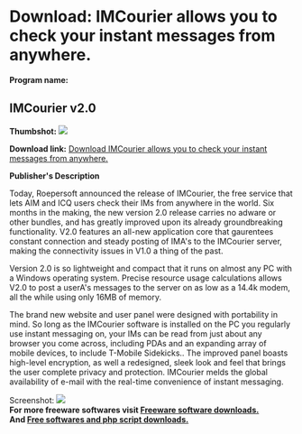 # Download: IMCourier allows you to check your instant messages from anywhere.

**Program name:**

## IMCourier v2.0

  
**Thumbshot:** ![](http://www.freewarefiles.com/screenshot/imcourier_md.gif)   
  
**Download link:** [Download IMCourier allows you to check your instant messages from anywhere.](http://freesoftwares.boysofts.com/IMCourier-V_program_16028.html)  
  


**Publisher's Description**  
  


Today, Roepersoft announced the release of IMCourier, the free service that lets AIM and ICQ users check their IMs from anywhere in the world. Six months in the making, the new version 2.0 release carries no adware or other bundles, and has greatly improved upon its already groundbreaking functionality. V2.0 features an all-new application core that gaurentees constant connection and steady posting of IMA's to the IMCourier server, making the connectivity issues in V1.0 a thing of the past. 

Version 2.0 is so lightweight and compact that it runs on almost any PC with a Windows operating system. Precise resource usage calculations allows V2.0 to post a userA's messages to the server on as low as a 14.4k modem, all the while using only 16MB of memory. 

The brand new website and user panel were designed with portability in mind. So long as the IMCourier software is installed on the PC you regularly use instant messaging on, your IMs can be read from just about any browser you come across, including PDAs and an expanding array of mobile devices, to include T-Mobile Sidekicks.. The improved panel boasts high-level encryption, as well a redesigned, sleek look and feel that brings the user complete privacy and protection. IMCourier melds the global availability of e-mail with the real-time convenience of instant messaging. 

  
  
Screenshot: ![](http://www.freewarefiles.com/screenshot/imcourier.gif)   
**For more freeware softwares visit [Freeware software downloads.](http://freesoftwares.boysofts.com/)**   
**And [Free softwares and php script downloads.](http://www.boysofts.com/)**
